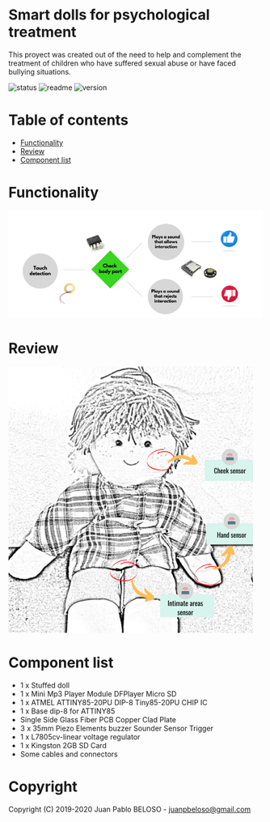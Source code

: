 # Smart dolls for psychological treatment

This proyect was created out of the need to help and complement the treatment of children who have suffered sexual abuse or have faced bullying situations.

![status](https://img.shields.io/badge/Status-finished-green) ![readme](https://img.shields.io/badge/readme-OK-green.svg?colorB=00C106) ![version](https://img.shields.io/badge/tag-v0.1-orange.svg)

Table of contents
=================

<!--ts-->
   * [Functionality](#Functionality)
   * [Review](#Review)
   * [Component list](#Component-list)
     
<!--te-->

# Functionality
![Functionality Diagram](https://github.com/juanpbeloso/smartDolls/blob/master/images/diagram.png)

# Review
![Puppet](https://github.com/juanpbeloso/smartDolls/blob/master/images/puppet-func-diagram.png)

# Component list
  * 1 x Stuffed doll
  * 1 x Mini Mp3 Player Module DFPlayer Micro SD
  * 1 x ATMEL ATTINY85-20PU DIP-8 Tiny85-20PU CHIP IC
  * 1 x Base dip-8 for ATTINY85
  * Single Side Glass Fiber PCB Copper Clad Plate
  * 3 x 35mm Piezo Elements buzzer Sounder Sensor Trigger
  * 1 x L7805cv-linear voltage regulator
  * 1 x Kingston 2GB SD Card
  * Some cables and connectors
  
# Copyright
Copyright (C) 2019-2020 Juan Pablo BELOSO - juanpbeloso@gmail.com
